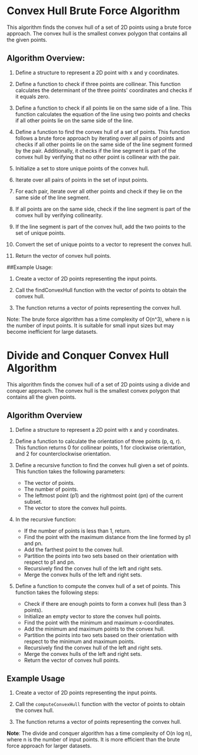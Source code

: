 # Convex Hull Brute Force Algorithm

This algorithm finds the convex hull of a set of 2D points using a brute force approach. The convex hull is the smallest convex polygon that contains all the given points.

## Algorithm Overview:

1. Define a structure to represent a 2D point with x and y coordinates.

2. Define a function to check if three points are collinear. This function calculates the determinant of the three points' coordinates and checks if it equals zero.

3. Define a function to check if all points lie on the same side of a line. This function calculates the equation of the line using two points and checks if all other points lie on the same side of the line.

4. Define a function to find the convex hull of a set of points. This function follows a brute force approach by iterating over all pairs of points and checks if all other points lie on the same side of the line segment formed by the pair. Additionally, it checks if the line segment is part of the convex hull by verifying that no other point is collinear with the pair.

5. Initialize a set to store unique points of the convex hull.

6. Iterate over all pairs of points in the set of input points.

7. For each pair, iterate over all other points and check if they lie on the same side of the line segment.

8. If all points are on the same side, check if the line segment is part of the convex hull by verifying collinearity.

9. If the line segment is part of the convex hull, add the two points to the set of unique points.

10. Convert the set of unique points to a vector to represent the convex hull.

11. Return the vector of convex hull points.

##Example Usage:

1. Create a vector of 2D points representing the input points.

2. Call the findConvexHull function with the vector of points to obtain the convex hull.

3. The function returns a vector of points representing the convex hull.

Note: The brute force algorithm has a time complexity of O(n^3), where n is the number of input points. It is suitable for small input sizes but may become inefficient for large datasets.

# Divide and Conquer Convex Hull Algorithm

This algorithm finds the convex hull of a set of 2D points using a divide and conquer approach. The convex hull is the smallest convex polygon that contains all the given points.

## Algorithm Overview

1. Define a structure to represent a 2D point with x and y coordinates.

2. Define a function to calculate the orientation of three points (p, q, r). This function returns 0 for collinear points, 1 for clockwise orientation, and 2 for counterclockwise orientation.

3. Define a recursive function to find the convex hull given a set of points. This function takes the following parameters:
   - The vector of points.
   - The number of points.
   - The leftmost point (p1) and the rightmost point (pn) of the current subset.
   - The vector to store the convex hull points.

4. In the recursive function:
   - If the number of points is less than 1, return.
   - Find the point with the maximum distance from the line formed by p1 and pn.
   - Add the farthest point to the convex hull.
   - Partition the points into two sets based on their orientation with respect to p1 and pn.
   - Recursively find the convex hull of the left and right sets.
   - Merge the convex hulls of the left and right sets.

5. Define a function to compute the convex hull of a set of points. This function takes the following steps:
   - Check if there are enough points to form a convex hull (less than 3 points).
   - Initialize an empty vector to store the convex hull points.
   - Find the point with the minimum and maximum x-coordinates.
   - Add the minimum and maximum points to the convex hull.
   - Partition the points into two sets based on their orientation with respect to the minimum and maximum points.
   - Recursively find the convex hull of the left and right sets.
   - Merge the convex hulls of the left and right sets.
   - Return the vector of convex hull points.

## Example Usage

1. Create a vector of 2D points representing the input points.

2. Call the `computeConvexHull` function with the vector of points to obtain the convex hull.

3. The function returns a vector of points representing the convex hull.

**Note**: The divide and conquer algorithm has a time complexity of O(n log n), where n is the number of input points. It is more efficient than the brute force approach for larger datasets.


